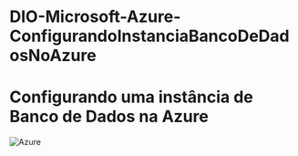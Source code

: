 # DIO-Microsoft-Azure-ConfigurandoInstanciaBancoDeDadosNoAzure
# Configurando uma instância de Banco de Dados na Azure
![Azure](https://github.com/user-attachments/assets/9d6dd85f-39b2-4c3c-a57c-1032dc4dcf24)
